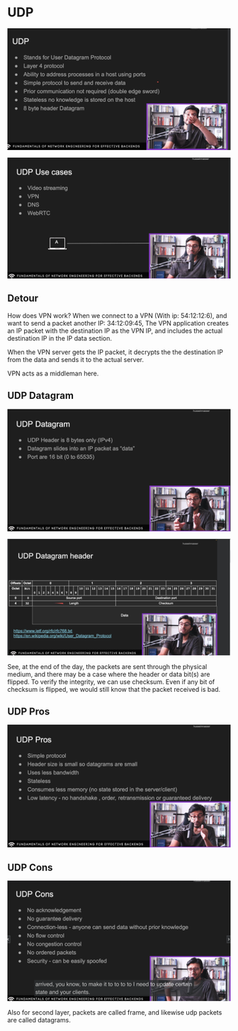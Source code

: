 # UDP

![udp_1](images/udp_1.png)

![udp_usecases](images/udp_usecases.png)

## Detour
How does VPN work? 
When we connect to a VPN (With ip: 54:12:12:6), and want to send a packet another IP: 34:12:09:45, 
The VPN application creates an IP packet with the destination IP as the VPN IP, and includes the actual destination IP in the IP data section.

When the VPN server gets the IP packet, it decrypts the the destination IP from the data and sends it to the actual server.

VPN acts as a middleman here.

## UDP Datagram
![udp_datagram_1](images/udp_datagram_1.png)

![udp_datagram_2](images/udp_datagram_2.png)

See, at the end of the day, the packets are sent through the physical medium, and there may be a case where the header or data bit(s) are flipped. To verify the integrity, we can use checksum. Even if any bit of checksum is flipped, we would still know that the packet received is bad.

## UDP Pros
![udp_pros_1](images/udp_pros_1.png)

## UDP Cons
![udp_cons_1](images/udp_cons_1.png)

Also for second layer, packets are called frame, and likewise udp packets are called datagrams.